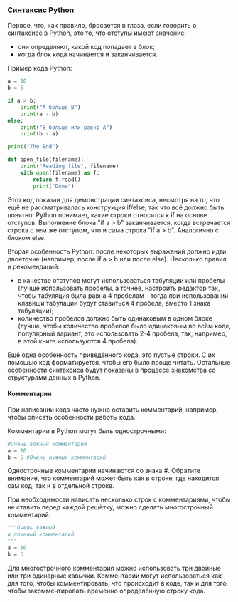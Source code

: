 ### Синтаксис Python

Первое, что, как правило, бросается в глаза, если говорить о синтаксисе в Python, это то, что отступы имеют значение:

* они определяют, какой код попадает в блок;
* когда блок кода начинается и заканчивается.

Пример кода Python:

```python
a = 10
b = 5

if a > b:
    print("A больше B")
    print(a - b)
else:
    print("B больше или равно A")
    print(b - a)

print("The End")

def open_file(filename):
    print("Reading file", filename)
    with open(filename) as f:
        return f.read()
        print("Done")
```

Этот код показан для демонстрации синтаксиса, несмотря на то, что ещё не рассматривалась конструкция if/else, так что всё должно быть понятно. Python понимает, какие строки относятся к if на основе отступов. Выполнение блока "if a > b" заканчивается, когда встречается строка с тем же отступом, что и сама строка "if a > b". Аналогично с блоком else.

Вторая особенность Python: после некоторых выражений должно идти двоеточие (например, после if a > b или после else). Несколько правил и рекомендаций:

* в качестве отступов могут использоваться табуляции или пробелы (лучше использовать пробелы, а точнее, настроить редактор так, чтобы табуляция была равна 4 пробелам – тогда при использовании клавиши табулации будут ставиться 4 пробела, вместо 1 знака табуляции);
* количество пробелов должно быть одинаковым в одном блоке (лучше, чтобы количество пробелов было одинаковым во всём коде, популярный вариант, это использовать 2-4 пробела, так, например, в этой книге используются 4 пробела).

Ещё одна особенность приведённого кода, это пустые строки. С их помощью код форматируется, чтобы его было проще читать. Остальные особенности синтаксиса будут показаны в процессе знакомства со структурами данных в Python.

#### Комментарии

При написании кода часто нужно оставить комментарий, например, чтобы описать особенности работы кода.

Комментарии в Python могут быть однострочными:

```python
#Очень важный комментарий
a = 10
b = 5 #Очень нужный комментарий
```
Однострочные комментарии начинаются со знака #. Обратите внимание, что комментарий может быть как в строке, где находится сам код, так и в отдельной строке.

При необходимости написать несколько строк с комментариями, чтобы не ставить перед каждой решётку, можно сделать многострочный комментарий:

```python
"""Очень важный
и длинный комментарий
"""
a = 10
b = 5
```

Для многострочного комментария можно использовать три двойные или три одинарные кавычки. Комментарии могут использоваться как для того, чтобы комментировать, что происходит в коде, так и для того, чтобы закомментировать временно определённую строку кода.
